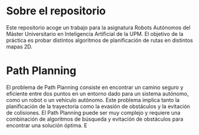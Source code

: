 # Sobre el repositorio
Este repositorio acoge un trabajo para la asignatura Robots Autónomos del Máster Universitario en Inteligencia Artificial de la UPM. El objetivo de la práctica es probar distintos algoritmos de planificación de rutas en distintos mapas 2D.

# Path Planning
El problema de Path Planning consiste en encontrar un camino seguro y eficiente entre dos puntos en un entorno dado para un sistema autónomo, como un robot o un vehículo autónomo. Este problema implica tanto la planificación de la trayectoria como la evasión de obstáculos y la evitación de colisiones. El Path Planning puede ser muy complejo y requiere una combinación de algoritmos de búsqueda y evitación de obstáculos para encontrar una solución óptima. E
